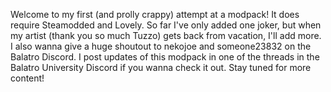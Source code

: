Welcome to my first (and prolly crappy) attempt at a modpack!
It does require Steamodded and Lovely.
So far I've only added one joker, but when my artist (thank you so much Tuzzo) gets back from vacation, I'll add more.
I also wanna give a huge shoutout to nekojoe and someone23832 on the Balatro Discord.
I post updates of this modpack in one of the threads in the Balatro University Discord if you wanna check it out.
Stay tuned for more content!
